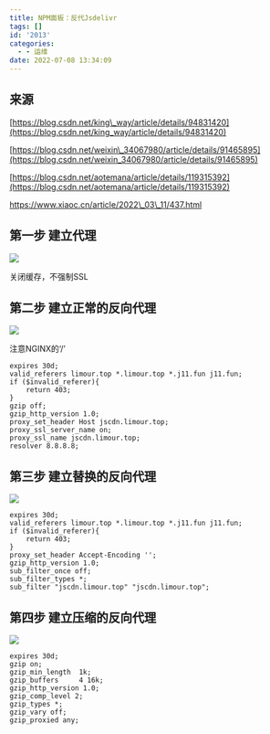 ```yaml
---
title: NPM面板：反代Jsdelivr
tags: []
id: '2013'
categories:
  - - 运维
date: 2022-07-08 13:34:09
---
```


## 来源

[https://blog.csdn.net/king\_way/article/details/94831420](https://blog.csdn.net/king_way/article/details/94831420)

[https://blog.csdn.net/weixin\_34067980/article/details/91465895](https://blog.csdn.net/weixin_34067980/article/details/91465895)

[https://blog.csdn.net/aotemana/article/details/119315392](https://blog.csdn.net/aotemana/article/details/119315392)

https://www.xiaoc.cn/article/2022\_03\_11/437.html

## 第一步 建立代理

![](https://img.limour.top/archives_2023/blog/20220708105620.webp)

关闭缓存，不强制SSL

## 第二步 建立正常的反向代理

![](https://img.limour.top/archives_2023/blog/20220708132859.webp)

注意NGINX的‘/’

```nginx
expires 30d;
valid_referers limour.top *.limour.top *.j11.fun j11.fun;
if ($invalid_referer){
    return 403;
}
gzip off;
gzip_http_version 1.0;
proxy_set_header Host jscdn.limour.top;
proxy_ssl_server_name on;
proxy_ssl_name jscdn.limour.top;
resolver 8.8.8.8;
```

## 第三步 建立替换的反向代理

![](https://img.limour.top/archives_2023/blog/20220708133144.webp)

```nginx
expires 30d;
valid_referers limour.top *.limour.top *.j11.fun j11.fun;
if ($invalid_referer){
    return 403;
}
proxy_set_header Accept-Encoding '';
gzip_http_version 1.0;
sub_filter_once off;
sub_filter_types *;
sub_filter "jscdn.limour.top" "jscdn.limour.top";
```

## 第四步 建立压缩的反向代理

![](https://img.limour.top/archives_2023/blog/20220708133315.webp)

```nginx
expires 30d;
gzip on;
gzip_min_length  1k;
gzip_buffers     4 16k;
gzip_http_version 1.0;
gzip_comp_level 2;
gzip_types *;
gzip_vary off;
gzip_proxied any;
```